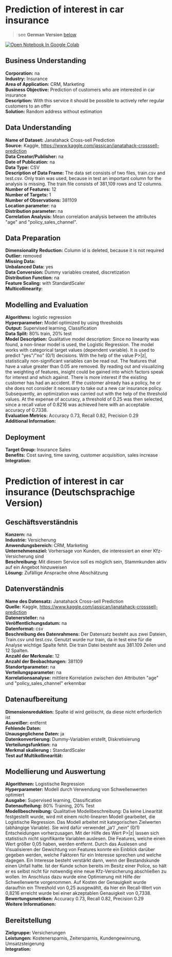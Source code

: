 # Prediction of interest in car insurance
>see __German Version__ [below](#German_version)

<a href="https://colab.research.google.com/github/AlexRossmann/ml-services/blob/main/Insurance/Prediction%20Interest%20for%20car%20insurance/notebook.ipynb"><img src="https://colab.research.google.com/assets/colab-badge.svg" alt="Open Notebook In Google Colab"/></a>  



## Business Understanding

__Corporation:__ na    
__Industry:__ Insurance  
__Area of Application:__ CRM, Marketing    
__Business Objective:__ Prediction of customers who are interested in car insurance  
__Description:__ With this service it should be possible to actively refer regular customers to an offer  
__Solution:__ Random address without estimation   

## Data Understanding

__Name of Dataset:__ Janatahack Cross-sell Prediction      
__Source:__ Kaggle, https://www.kaggle.com/jassican/janatahack-crosssell-prediction     
__Data Creator/Publisher:__ na   
__Date of Publication:__ na  
__Data Type:__ CSV    
__Description of Data Frame:__ The data set consists of two files, train.csv and test.csv. Only train was used, because in test an important column for the analysis is missing. The train file consists of 381,109 rows and 12 columns.  
__Number of Features:__ 12   
__Number of Targets:__ 1   
__Number of Observations:__ 381109  
__Location parameter:__ na  
__Distribution parameter:__ na   
__Correlation Analysis:__ Mean correlation analysis between the attributes "age" and "policy_sales_channel".   

<!-- //Tabelle
def attribute_description(data):
    longestColumnName = len(max(np.array(data.columns), key=len))
    print("| Feature  | Data Type|")
    print("|-----|------|")
    for col in data.columns:
        description = ''
        col_dropna = data[col].dropna()
        example = col_dropna.sample(1).values[0]
        if type(example) == str:
            description = 'str '
            if len(col_dropna.unique()) < 10:
                description += '{'
                description += '; '.join([ f'"{name}"' for name in col_dropna.unique()])
                description += '}'
            else:
                description += '[ example: "'+ example + '" ]'
        elif (type(example) == np.int32) and (len(col_dropna.unique()) < 10) :
            description += 'dummy int32 {'
            description += '; '.join([ f'{name}' for name in sorted(col_dropna.unique())])
            description += '}'
        else:
            try:
                description = example.dtype
            except:
                 description = type(example)
        print("|" + col.ljust(longestColumnName)+ f'|   {description}  |')
 
attribute_description(data) -->

## Data Preparation

__Dimensionality Reduction:__ Column id is deleted, because it is not required   
__Outlier:__ removed   
__Missing Data:__      
__Unbalanced Data:__ yes       
__Data Conversion:__ Dummy variables created, discretization   
__Distribution Function:__ na  
__Feature Scaling:__ with StandardScaler    
__Multicollinearity:__      

## Modelling and Evaluation

__Algorithms:__ logistic regression    
__Hyperparameter:__ Model optimized by using thresholds      
__Output:__ Supervised learning, Classification  
__Data Split:__ 80% train, 20% test     
__Model Description:__ Qualitative model description: Since no linearity was found, a non-linear model is used, the Logistic Regression. The model works with categorical target values (dependent variable). It is used to predict "yes"/"no" (0/1) decisions. With the help of the value P>|z|, statistically non-significant variables can be read out. The features that have a value greater than 0.05 are removed. By reading out and visualizing the weighting of features, insight could be gained into which factors speak for interest and which against. There is more interest if the existing customer has had an accident. If the customer already has a policy, he or she does not consider it necessary to take out a new car insurance policy. Subsequently, an optimization was carried out with the help of the threshold values. At the expense of accuracy, a threshold of 0.25 was then selected, since a recall value of 0.8216 was achieved here with an acceptable accuracy of 0.7338.    
__Evaluation Metrics:__ Accuracy 0.73, Recall 0.82, Precision 0.29    
__Additional Information:__     

## Deployment
    
__Target Group:__ Insurance Sales    
__Benefits:__ Cost saving, time saving, customer acquisition, sales increase    
__Integration:__      

<a id="German_version"></a> 

# Prediction of interest in car insurance (Deutschsprachige Version)  

## Geschäftsverständnis

__Konzern:__ na    
__Industrie:__ Versicherung  
__Anwendungsbereich:__ CRM, Marketing    
__Unternehmensziel:__  Vorhersage von Kunden, die interessiert an einer Kfz-Versicherung sind  
__Beschreibung:__ Mit diesem Service soll es möglich sein, Stammkunden aktiv auf ein Angebot hinzuweisen  
__Lösung:__ Zufällige Ansprache ohne Abschätzung   

## Datenverständnis

__Name des Datensatz:__ Janatahack Cross-sell Prediction   
__Quelle:__ Kaggle, https://www.kaggle.com/jassican/janatahack-crosssell-prediction    
__Datenersteller:__ na    
__Veröffentlichungsdatum:__ na      
__Datenformat:__ csv      
__Beschreibung des Datenrahmens:__ Der Datensatz besteht aus zwei Dateien, Train.csv und test.csv. Genutzt wurde nur train, da in test eine für die Analyse wichtige Spalte fehlt. Die train Datei besteht aus 381.109 Zeilen und 12 Spalten.   
__Anzahl der Merkmale:__ 12    
__Anzahl der Beobachtungen:__ 381109    
__Standortparameter:__ na    
__Verteilungsparameter:__ na   
__Korrelationsanalyse:__ mittlere Korrelation zwischen den Attributen "age" und "policy_sales_channel" erkennbar    

## Datenaufbereitung

__Dimensionsreduktion:__ Spalte id wird gelöscht, da diese nicht erforderlich ist   
__Ausreißer:__ entfernt    
__Fehlende Daten:__      
__Unausgeglichene Daten:__ ja   
__Datenkonvertierung:__ Dummy-Variablen erstellt, Diskretisierung    
__Verteilungsfunktion:__ na    
__Merkmal skalierung :__ StandardScaler    
__Test auf Multikollinearität:__       

## Modellierung und Auswertung

__Algorithmen:__ Logistische Regression     
__Hyperparameter:__ Modell durch Verwendung von Schwellenwerten optimiert    
__Ausgabe:__ Supervised learning, Classification   
__Datenaufteilung:__ 80% Training, 20% Test     
__Modellbeschreibung:__ Qualitative Modellbeschreibung: Da keine Linearität festgestellt wurde, wird mit einem nicht-linearen Modell gearbeitet, die Logistische Regression. Das Modell arbeitet mit kategorischen Zielwerten (abhängige Variable). Sie wird dafür verwendet „ja“/ „nein“ (0/1) Entscheidungen vorherzusagen. Mit der Hilfe des Wert P>|z| lassen sich statistisch nicht signifikante Variablen auslesen. Die Features, welche einen Wert größer 0,05 haben, werden entfernt. Durch das Auslesen und Visualisieren der Gewichtung von Features konnte ein Einblick darüber gegeben werden, welche Faktoren für ein Interesse sprechen und welche dagegen. Ein Interesse besteht verstärkt dann, wenn der Bestandskunde einen Unfall hatte. Ist der Kunde schon bereits im Besitz einer Police, so hält er es selbst nicht für notwendig eine neue Kfz-Versicherung abschließen zu wollen. Im Anschluss dazu wurde eine Optimierung mit Hilfe der Schwellenwerte vorgenommen. Auf Kosten der Genauigkeit wurde daraufhin ein Threshold von 0,25 ausgewählt, da hier ein Recall-Wert von 0,8216 erreicht wurde bei einer akzeptablen Genauigkeit von 0,7338.     
__Bewertungsmetriken:__ Accuracy 0.73, Recall 0.82, Precision 0.29     
__Weitere Informationen:__      

## Bereitstellung

__Zielgruppe:__ Versicherungen     
__Leistungen:__ Kostenersparnis, Zeitersparnis, Kundengewinnung, Umsatzsteigerung    
__Integration:__     

